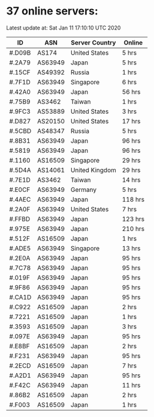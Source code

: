 # 37 online servers:

Latest update at: Sat Jan 11 17:10:10 UTC 2020

| ID | ASN | Server Country | Online |
| -- | --- | -------------- | ------ |
| #.D09B | AS174 | United States | 5 hrs |
| #.2A79 | AS63949 | Japan | 5 hrs |
| #.15CF | AS49392 | Russia | 1 hrs |
| #.7F1D | AS63949 | Singapore | 6 hrs |
| #.42A0 | AS63949 | Japan | 56 hrs |
| #.75B9 | AS3462 | Taiwan | 1 hrs |
| #.9FC3 | AS53889 | United States | 3 hrs |
| #.D827 | AS20150 | United States | 17 hrs |
| #.5CBD | AS48347 | Russia | 5 hrs |
| #.8B31 | AS63949 | Japan | 96 hrs |
| #.5819 | AS63949 | Japan | 96 hrs |
| #.1160 | AS16509 | Singapore | 29 hrs |
| #.5D4A | AS14061 | United Kingdom | 29 hrs |
| #.7E1D | AS3462 | Taiwan | 14 hrs |
| #.E0CF | AS63949 | Germany | 5 hrs |
| #.4AEC | AS63949 | Japan | 118 hrs |
| #.2A0F | AS63949 | United States | 7 hrs |
| #.FFBD | AS63949 | Japan | 123 hrs |
| #.975E | AS63949 | Japan | 210 hrs |
| #.512F | AS16509 | Japan | 1 hrs |
| #.ADE5 | AS63949 | Singapore | 13 hrs |
| #.2E0A | AS63949 | Japan | 95 hrs |
| #.7C78 | AS63949 | Japan | 95 hrs |
| #.019F | AS63949 | Japan | 95 hrs |
| #.9F86 | AS63949 | Japan | 95 hrs |
| #.CA1D | AS63949 | Japan | 95 hrs |
| #.C922 | AS16509 | Japan | 2 hrs |
| #.7221 | AS16509 | Japan | 1 hrs |
| #.3593 | AS16509 | Japan | 3 hrs |
| #.097E | AS63949 | Japan | 95 hrs |
| #.E8BF | AS16509 | Japan | 2 hrs |
| #.F231 | AS63949 | Japan | 95 hrs |
| #.2ECD | AS16509 | Japan | 7 hrs |
| #.A2D1 | AS63949 | Japan | 95 hrs |
| #.F42C | AS63949 | Japan | 11 hrs |
| #.86B2 | AS16509 | Japan | 2 hrs |
| #.F003 | AS16509 | Japan | 1 hrs |

